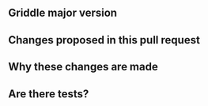 ## Griddle major version

## Changes proposed in this pull request

## Why these changes are made

## Are there tests?